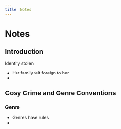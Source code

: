 ```yaml
---
title: Notes
---
```


# Notes
## Introduction
Identity stolen
- Her family felt foreign to her
- 

## Cosy Crime and Genre Conventions
### Genre
- Genres have rules
- 

















